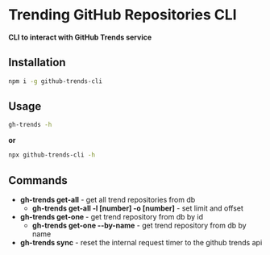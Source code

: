 # Trending GitHub Repositories CLI

**CLI to interact with GitHub Trends service**

## Installation

```bash
npm i -g github-trends-cli
```

## Usage

```bash
gh-trends -h
```

**or**

```bash
npx github-trends-cli -h
```

## Commands

- **gh-trends get-all** - get all trend repositories from db
  - **gh-trends get-all -l [number] -o [number]** - set limit and offset
- **gh-trends get-one <id>** - get trend repository from db by id
  - **gh-trends get-one <id> --by-name** - get trend repository from db by name
- **gh-trends sync** - reset the internal request timer to the github trends api
